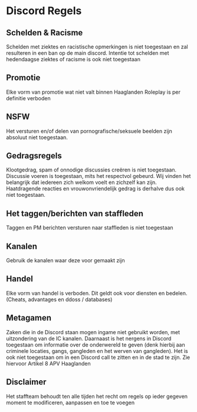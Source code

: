 # Discord Regels

## Schelden & Racisme
Schelden met ziektes en racistische opmerkingen is niet toegestaan en zal resulteren in een ban op de main discord. Intentie tot schelden met hedendaagse ziektes of racisme is ook niet toegestaan

## Promotie
Elke vorm van promotie wat niet valt binnen Haaglanden Roleplay is per definitie verboden

## NSFW
Het versturen en/of delen van pornografische/seksuele beelden zijn absoluut niet toegestaan.

## Gedragsregels
Klootgedrag, spam of onnodige discussies creëren is niet toegestaan. Discussie voeren is toegestaan, mits het respectvol gebeurd. Wij vinden het belangrijk dat iedereen zich welkom voelt en zichzelf kan zijn. Haatdragende reacties en vrouwonvriendelijk gedrag is derhalve dus ook niet toegestaan.

## Het taggen/berichten van staffleden
Taggen en PM berichten versturen naar staffleden is niet toegestaan

## Kanalen
Gebruik de kanalen waar deze voor gemaakt zijn

## Handel
Elke vorm van handel is verboden. Dit geldt ook voor diensten en bedelen. (Cheats, advantages en ddoss / databases)

## Metagamen
Zaken die in de Discord staan mogen ingame niet gebruikt worden, met uitzondering van de IC kanalen. Daarnaast is het nergens in Discord toegestaan om informatie over de onderwereld te geven (denk hierbij aan criminele locaties, gangs, gangleden en het werven van gangleden).
Het is ook niet toegestaan om in een Discord call te zitten en in de stad te zijn. Zie hiervoor Artikel 8 APV Haaglanden

## Disclaimer
Het staffteam behoudt ten alle tijden het recht om regels op ieder gegeven moment te modificeren, aanpassen en toe te voegen

